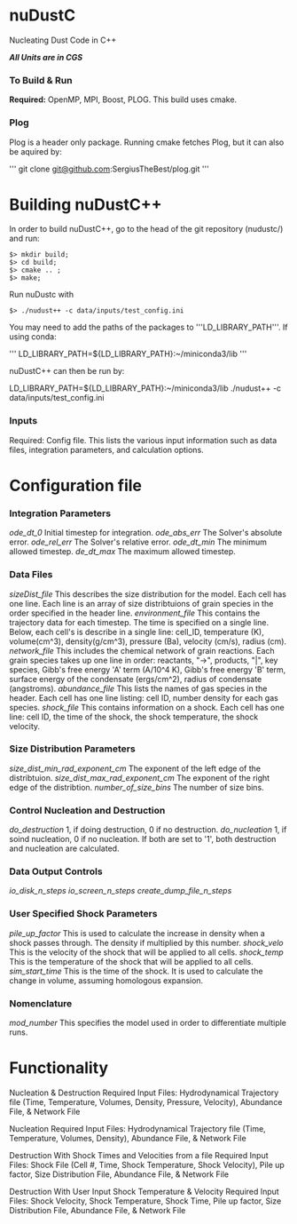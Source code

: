 

# nuDustC
Nucleating Dust Code in C++

***All Units are in CGS***

### To Build & Run
**Required:** OpenMP, MPI, Boost, PLOG.
This build uses cmake. 

### Plog 
Plog is a header only package. Running cmake fetches Plog, but it can also be aquired by:

'''
git clone git@github.com:SergiusTheBest/plog.git
'''


# Building nuDustC++
In order to build nuDustC++, go to the head of the git repository (nudustc/) and run:

```
$> mkdir build;
$> cd build;
$> cmake .. ;
$> make;
```

Run nuDustc with

```
$> ./nudust++ -c data/inputs/test_config.ini
```

You may need to add the paths of the packages to '''LD_LIBRARY_PATH'''. If using conda:

'''
LD_LIBRARY_PATH=${LD_LIBRARY_PATH}:~/miniconda3/lib
'''

nuDustC++ can then be run by:

LD_LIBRARY_PATH=${LD_LIBRARY_PATH}:~/miniconda3/lib ./nudust++ -c data/inputs/test_config.ini

### Inputs
Required: Config file. This lists the various input information such as data files, integration parameters, and calculation options.

# Configuration file

### Integration Parameters
*ode_dt_0* Initial timestep for integration.
*ode_abs_err* The Solver's absolute error.
*ode_rel_err* The Solver's relative error.
*ode_dt_min* The minimum allowed timestep.
*de_dt_max* The maximum allowed timestep.
    
### Data Files
*sizeDist_file* This describes the size distribution for the model. Each cell has one line. Each line is an array of size distribtuions of grain species in the order specified in the header line.
*environment_file* This contains the trajectory data for each timestep. The time is specified on a single line. Below, each cell's is describe in a single line: cell_ID, temperature (K), volume(cm^3), density(g/cm^3), pressure (Ba), velocity (cm/s), radius (cm).
*network_file* This includes the chemical network of grain reactions. Each grain species takes up one line in order: reactants, "->", products, "|", key species, Gibb's free energy 'A' term (A/10^4 K), Gibb's free energy 'B' term, surface energy of the condensate (ergs/cm^2), radius of condensate (angstroms). 
*abundance_file* This lists the names of gas species in the header. Each cell has one line listing: cell ID, number density for each gas species. 
*shock_file* This contains information on a shock. Each cell has one line: cell ID, the time of the shock, the shock temperature, the shock velocity.

### Size Distribution Parameters
*size_dist_min_rad_exponent_cm* The exponent of the left edge of the distribtuion.
*size_dist_max_rad_exponent_cm* The exponent of the right edge of the distribtion.
*number_of_size_bins* The number of size bins.
    
### Control Nucleation and Destruction
*do_destruction* 1, if doing destruction, 0 if no destruction.
*do_nucleation* 1, if soind nucleation, 0 if no nucleation.
If both are set to '1', both destruction and nucleation are calculated. 

### Data Output Controls
*io_disk_n_steps* 
*io_screen_n_steps* 
*create_dump_file_n_steps* 

### User Specified Shock Parameters
*pile_up_factor* This is used to calculate the increase in density when a shock passes through. The density if multiplied by this number. 
*shock_velo* This is the velocity of the shock that will be applied to all cells. 
*shock_temp* This is the temperature of the shock that will be applied to all cells.
*sim_start_time* This is the time of the shock. It is used to calculate the change in volume, assuming homologous expansion.

### Nomenclature
*mod_number* This specifies the model used in order to differentiate multiple runs.

# Functionality
Nucleation & Destruction
  Required Input Files: Hydrodynamical Trajectory file (Time, Temperature, Volumes, Density, Pressure, Velocity), Abundance File, & Network File

Nucleation
  Required Input Files: Hydrodynamical Trajectory file (Time, Temperature, Volumes, Density), Abundance File, & Network File

Destruction With Shock Times and Velocities from a file
  Required Input Files: Shock File (Cell #, Time, Shock Temperature, Shock Velocity), Pile up factor, Size Distribution File, Abundance File, & Network File

Destruction With User Input Shock Temperature & Velocity
  Required Input Files: Shock Velocity, Shock Temperature, Shock Time, Pile up factor, Size Distribution File, Abundance File, & Network File
